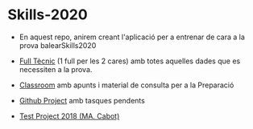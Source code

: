 # Skills-2020

- En aquest repo, anirem creant l'aplicació per a entrenar de cara a la prova balearSkills2020
- [Full Tècnic](https://docs.google.com/document/d/18qF_QQ0WZ3DMNCc2F8k4MrJy1OVJkBdGvJV9as2zEbs/edit) (1 full per les 2 cares) amb totes aquelles dades que es necessiten a la prova.
- [Classroom](https://classroom.google.com/c/MTM3MjkyNzM0MDg1) amb apunts i material de consulta per a la Preparació
- [Github Project](https://github.com/classicoman2/Skills-2020/projects/1) amb tasques pendents

- [Test Project 2018 (MA. Cabot)](https://github.com/cifpfbmoll/balearskills)

